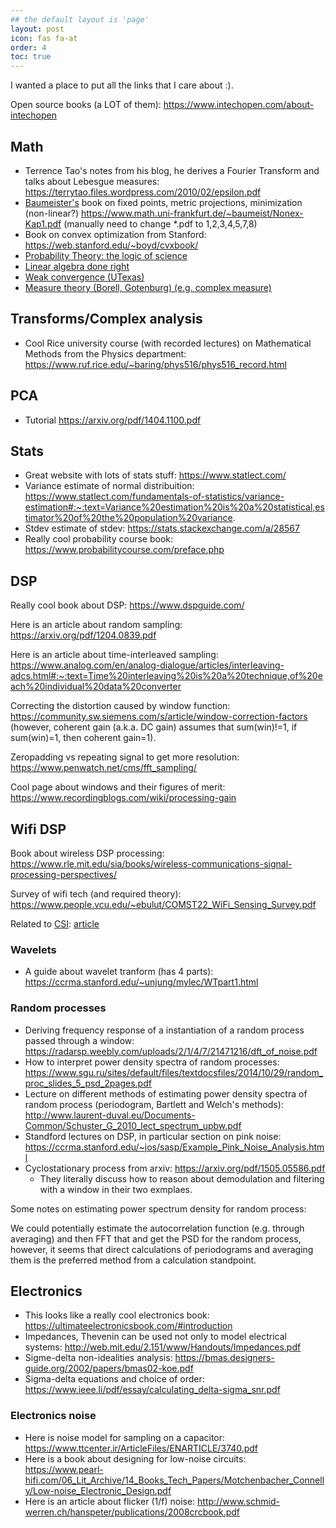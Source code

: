 ```yaml
---
## the default layout is 'page'
layout: post
icon: fas fa-at
order: 4
toc: true
---
```


I wanted a place to put all the links that I care about :).


Open source books (a LOT of them): <https://www.intechopen.com/about-intechopen>

## Math
* Terrence Tao's notes from his blog, he derives a Fourier Transform and talks about Lebesgue measures: <https://terrytao.files.wordpress.com/2010/02/epsilon.pdf>
* [Baumeister's](https://www.math.uni-frankfurt.de/~baumeist/) book on fixed points, metric projections, minimization (non-linear?) <https://www.math.uni-frankfurt.de/~baumeist/Nonex-Kap1.pdf> (manually need to change *.pdf to 1,2,3,4,5,7,8)
* Book on convex optimization from Stanford: <https://web.stanford.edu/~boyd/cvxbook/>
* [Probability Theory: the logic of science](http://www.med.mcgill.ca/epidemiology/hanley/bios601/GaussianModel/JaynesProbabilityTheory.pdf)
* [Linear algebra done right](https://linear.axler.net/)
* [Weak convergence (UTexas)](https://web.ma.utexas.edu/users/gordanz/notes/weak.pdf)
* [Measure theory (Borell, Gotenburg) (e.g. complex measure)](https://www.math.chalmers.se/Math/Grundutb/GU/MAF440/H05/MeasureTheory.pdf)

## Transforms/Complex analysis
* Cool Rice university course (with recorded lectures) on Mathematical Methods from the Physics department:
<https://www.ruf.rice.edu/~baring/phys516/phys516_record.html>

## PCA
* Tutorial <https://arxiv.org/pdf/1404.1100.pdf>

## Stats
* Great website with lots of stats stuff: <https://www.statlect.com/>
* Variance estimate of normal distribuition: <https://www.statlect.com/fundamentals-of-statistics/variance-estimation#:~:text=Variance%20estimation%20is%20a%20statistical,estimator%20of%20the%20population%20variance>.
* Stdev estimate of stdev: <https://stats.stackexchange.com/a/28567>
* Really cool probability course book: <https://www.probabilitycourse.com/preface.php>

## DSP
Really cool book about DSP: <https://www.dspguide.com/>

Here is an article about random sampling: <https://arxiv.org/pdf/1204.0839.pdf>

Here is an article about time-interleaved sampling: <https://www.analog.com/en/analog-dialogue/articles/interleaving-adcs.html#:~:text=Time%20interleaving%20is%20a%20technique,of%20each%20individual%20data%20converter>

Correcting the distortion caused by window function: <https://community.sw.siemens.com/s/article/window-correction-factors>
(however, coherent gain (a.k.a. DC gain) assumes that sum(win)!=1, if sum(win)=1, then coherent gain=1).

Zeropadding vs repeating signal to get more resolution: <https://www.penwatch.net/cms/fft_sampling/>

Cool page about windows and their figures of merit: <https://www.recordingblogs.com/wiki/processing-gain>

## Wifi DSP

Book about wireless DSP processing: <https://www.rle.mit.edu/sia/books/wireless-communications-signal-processing-perspectives/>

Survey of wifi tech (and required theory): <https://www.people.vcu.edu/~ebulut/COMST22_WiFi_Sensing_Survey.pdf>

Related to [CSI](https://en.wikipedia.org/wiki/Channel_state_information): [article](https://7fa7a724-a-62cb3a1a-s-sites.googlegroups.com/site/mdanishnisar/pubs/21_Robust_Channel_Est_Nisar_TSP_2010.pdf?attachauth=ANoY7cqzw5YcZj4oBRZHWPD6SUu4ZdjKmfpv89ch1vTEkTKc1ppFAWs690GM-ws7WSjUo5M2kyQJPA1pe-yt2sx8_lkuc7nQXIeDwZZbeFsUGtUQ2y3B5MWpv5IcyUwqwnHZYEY20SUSrm-5olD0-1Ijqqq1U9jvg1_qQ_T3x8--52-WxLwTF3f455xIF4fgzQVdO4vpndarl3kDYdATPbkznh23BKVk50VE9Rnj_nI2p-Vc2BwUeQT8mfs4bvvUVukpYrGAzFUi&attredirects=0)

### Wavelets
* A guide about wavelet tranform (has 4 parts): <https://ccrma.stanford.edu/~unjung/mylec/WTpart1.html>

### Random processes
* Deriving frequency response of a instantiation of a random process passed through a window: <https://radarsp.weebly.com/uploads/2/1/4/7/21471216/dft_of_noise.pdf>
* How to interpret power density spectra of random processes: <https://www.sgu.ru/sites/default/files/textdocsfiles/2014/10/29/random_proc_slides_5_psd_2pages.pdf>
* Lecture on different methods of estimating power density spectra of random process (periodogram, Bartlett and Welch's methods): <http://www.laurent-duval.eu/Documents-Common/Schuster_G_2010_lect_spectrum_upbw.pdf>
* Standford lectures on DSP, in particular section on pink noise: <https://ccrma.stanford.edu/~jos/sasp/Example_Pink_Noise_Analysis.html>
* Cyclostationary process from arxiv: <https://arxiv.org/pdf/1505.05586.pdf>
  - They literally discuss how to reason about demodulation and filtering with a window in their two exmplaes.

Some notes on estimating power spectrum density for random process:

We could potentially estimate the autocorrelation function (e.g. through averaging) and then FFT that and get the PSD for the random process, however, it seems that direct calculations of periodograms and averaging them is the preferred method from a calculation standpoint.

## Electronics

* This looks like a really cool electronics book: <https://ultimateelectronicsbook.com/#introduction>
* Impedances, Thevenin can be used not only to model electrical systems: <http://web.mit.edu/2.151/www/Handouts/Impedances.pdf>
* Sigme-delta non-idealities analysis: <https://bmas.designers-guide.org/2002/papers/bmas02-koe.pdf>
* Sigma-delta equations and choice of order: <https://www.ieee.li/pdf/essay/calculating_delta-sigma_snr.pdf>

### Electronics noise

* Here is noise model for sampling on a capacitor: <https://www.ttcenter.ir/ArticleFiles/ENARTICLE/3740.pdf>
* Here is a book about designing for low-noise circuits: <https://www.pearl-hifi.com/06_Lit_Archive/14_Books_Tech_Papers/Motchenbacher_Connelly/Low-noise_Electronic_Design.pdf>
* Here is an article about flicker (1/f) noise: <http://www.schmid-werren.ch/hanspeter/publications/2008crcbook.pdf>
